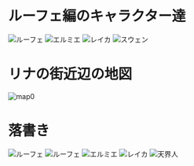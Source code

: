 ルーフェ編のキャラクター達
==========

![ルーフェ](lufe.png)
![エルミエ](elumie.png)
![レイカ](reica.png)
![スウェン](swen.png)

リナの街近辺の地図
==========

![map0](map0.png)

落書き
==========

![ルーフェ](lufe2.png)
![ルーフェ](lufe3.png)
![エルミエ](elumie2.png)
![レイカ](reica2.png)
![天界人](heaven_people.png)

